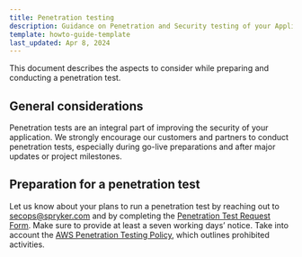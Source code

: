```yaml
---
title: Penetration testing
description: Guidance on Penetration and Security testing of your Application
template: howto-guide-template
last_updated: Apr 8, 2024
---
```


This document describes the aspects to consider while preparing and conducting a penetration test.

## General considerations

Penetration tests are an integral part of improving the security of your application. We strongly encourage our customers and partners to conduct penetration tests, especially during go-live preparations and after major updates or project milestones.

## Preparation for a penetration test

Let us know about your plans to run a penetration test by reaching out to secops@spryker.com and by completing the [Penetration Test Request Form](https://docs.google.com/forms/d/e/1FAIpQLSfunn1HY-nsqueP6sRQSLmScUWlmmQyQJk9cscIVIP_5BmuOw/viewform). Make sure to provide at least a seven working days’ notice. Take into account the [AWS Penetration Testing Policy](https://aws.amazon.com/security/penetration-testing/), which outlines prohibited activities.
